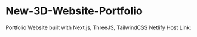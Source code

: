 # New-3D-Website-Portfolio
Portfolio Website built with Next.js, ThreeJS, TailwindCSS
Netlify Host Link: 
